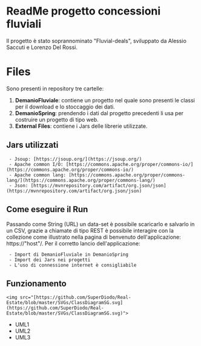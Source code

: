 # ReadMe progetto concessioni fluviali

Il progetto è stato soprannominato "Fluvial-deals", sviluppato da Alessio Saccuti e Lorenzo Del Rossi.


# Files

Sono presenti in repository tre cartelle:

 1. **DemanioFluviale**: contiene un progetto nel quale sono presenti le classi per il download e lo stoccaggio dei dati.
 2. **DemanioSpring**: prendendo i dati dal progetto precedenti li usa per costruire un progetto di tipo web.
 3. **External Files**: contiene i Jars delle librerie utilizzate.

## Jars utilizzati

	 - Jsoup: [https://jsoup.org/](https://jsoup.org/)
	 - Apache common I/O: [https://commons.apache.org/proper/commons-io/](https://commons.apache.org/proper/commons-io/)
	 - Apache common lang: [https://commons.apache.org/proper/commons-lang/](https://commons.apache.org/proper/commons-lang/)
	 - Json: [https://mvnrepository.com/artifact/org.json/json](https://mvnrepository.com/artifact/org.json/json)

## Come eseguire il Run

Passando come String (URL) un data-set è possibile scaricarlo e salvarlo in un CSV, grazie a chiamate di tipo REST è possibile interagire con la collezione come illustrato nella pagina di benvenuto dell'applicazione: https://"host"/. Per il corretto lancio dell'applicazione:

	 - Import di DemanioFluviale in DemanioSpring
	 - Import dei Jars nei progetti
	 - L'uso di connessione internet è consigliabile

## Funzionamento

```
<img src="[https://github.com/SuperDiodo/Real-Estate/blob/master/SVGs/ClassDiagramSG.svg](https://github.com/SuperDiodo/Real-Estate/blob/master/SVGs/ClassDiagramSG.svg)">
```


 - UML1
 - UML2
 - UML3
<!--stackedit_data:
eyJoaXN0b3J5IjpbOTM5MzczMjQyLDE5MjU3MTMzODJdfQ==
-->